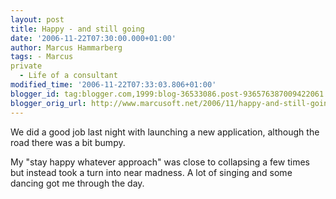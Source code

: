 ```yaml
---
layout: post
title: Happy - and still going
date: '2006-11-22T07:30:00.000+01:00'
author: Marcus Hammarberg
tags: - Marcus
private
  - Life of a consultant
modified_time: '2006-11-22T07:33:03.806+01:00'
blogger_id: tag:blogger.com,1999:blog-36533086.post-936576387009422061
blogger_orig_url: http://www.marcusoft.net/2006/11/happy-and-still-going.html
---
```


We did a
good job last night with launching a new application, although the road
there was a bit bumpy.

My "stay happy whatever approach" was close to collapsing a few times
but instead took a turn into near madness. A lot of singing and some
dancing got me through the day.
